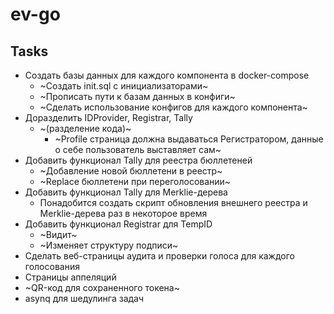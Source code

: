 # ev-go

## Tasks
+ Создать базы данных для каждого компонента в docker-compose
    + ~Создать init.sql с инициализаторами~
    + ~Прописать пути к базам данных в конфиги~
    + ~Сделать использование конфигов для каждого компонента~
+ Доразделить IDProvider, Registrar, Tally 
    + ~(разделение кода)~
        + ~Profile страница должна выдаваться Регистратором, данные о себе пользователь выставляет сам~
+ Добавить функционал Tally для реестра бюллетеней 
    + ~Добавление новой бюллетени в реестр~
    + ~Replace бюллетени при переголосовании~
+ Добавить функционал Tally для Merklie-дерева 
    + Понадобится создать скрипт обновления внешнего реестра и Merklie-дерева раз в некоторое время
+ Добавить функционал Registrar для TempID
    + ~Видит~
    + ~Изменяет структуру подписи~
+ Сделать веб-страницы аудита и проверки голоса для каждого голосования
+ Страницы аппеляций
+ ~QR-код для сохраненного токена~
+ asynq для шедулинга задач
